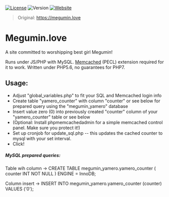 [![License](https://img.shields.io/badge/License-MPL-blue.svg)](https://github.com/robflop/Megumin/blob/master/LICENSE)
![Version](https://img.shields.io/badge/Version-1.0-blue.svg)
[![Website](https://img.shields.io/website-up-down-green-red/http/shields.io.svg?maxAge=2592000)](https://megumin.love)

>Original: https://megumin.love

# Megumin.love
A site committed to worshipping best girl Megumin!

Runs under JS/PHP with MySQL. [Memcached](https://pecl.php.net/package/memcached) (PECL) extension required for it to work.
Written under PHP5.6, no guarantees for PHP7.

## Usage:
- Adjust "global_variables.php" to fit your SQL and Memcached login info
- Create table "yamero_counter" with column "counter" or see below for prepared query using the "megumin_yamero" database
- Insert value zero (0) into previously created "counter" column of your "yamero_counter" table or see below
- (Optional: Install phpmemcachedadmin for a simple memcached control panel. Make sure you protect it!)
- Set up cronjob for update_sql.php -- this updates the cached counter to mysql with your set interval.
- Click!




##### MySQL prepared queries:

Table wih column -> CREATE TABLE megumin_yamero.yamero_counter ( counter INT NOT NULL ) ENGINE = InnoDB; 

Column insert -> INSERT INTO megumin_yamero.yamero_counter (counter) VALUES ('0');

